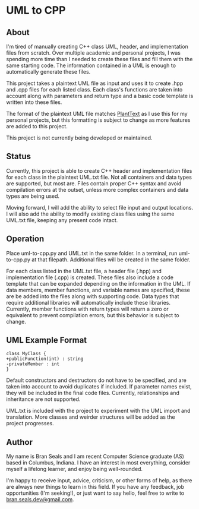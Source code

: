 # UML to CPP

## About

I'm tired of manually creating C++ class UML, header, and implementation files from scratch. Over multiple academic and personal projects, I was spending more time than I needed to create these files and fill them with the same starting code. The information contained in a UML is enough to automatically generate these files.

This project takes a plaintext UML file as input and uses it to create .hpp and .cpp files for each listed class. Each class's functions are taken into account along with parameters and return type and a basic code template is written into these files.

The format of the plaintext UML file matches [PlantText](https://www.planttext.com/) as I use this for my personal projects, but this formatting is subject to change as more features are added to this project.

This project is not currently being developed or maintained.

## Status

Currently, this project is able to create C++ header and implementation files for each class in the plaintext UML.txt file. Not all containers and data types are supported, but most are. Files contain proper C++ syntax and avoid compilation errors at the outset, unless more complex containers and data types are being used. 

Moving forward, I will add the ability to select file input and output locations. I will also add the ability to modify existing class files using the same UML.txt file, keeping any present code intact. 

## Operation

Place uml-to-cpp.py and UML.txt in the same folder. In a terminal, run uml-to-cpp.py at that filepath. Additional files will be created in the same folder.

For each class listed in the UML.txt file, a header file (.hpp) and implementation file (.cpp) is created. These files also include a code template that can be expanded depending on the information in the UML. If data members, member functions, and variable names are specified, these are be added into the files along with supporting code. Data types that require additional libraries will automatically include these libraries. Currently, member functions with return types will return a zero or equivalent to prevent compilation errors, but this behavior is subject to change.

## UML Example Format

~~~
class MyClass {
+publicFunction(int) : string
-privateMember : int
}
~~~

Default constructors and destructors do not have to be specified, and are taken into account to avoid duplicates if included. If parameter names exist, they will be included in the final code files. Currently, relationships and inheritance are not supported.

UML.txt is included with the project to experiment with the UML import and translation. More classes and weirder structures will be added as the project progresses.

## Author

My name is Bran Seals and I am recent Computer Science graduate (AS) based in Columbus, Indiana. I have an interest in most everything, consider myself a lifelong learner, and enjoy being well-rounded.

I'm happy to receive input, advice, criticism, or other forms of help, as there are always new things to learn in this field. If you have any feedback, job opportunities (I'm seeking!), or just want to say hello, feel free to write to bran.seals.dev@gmail.com.
